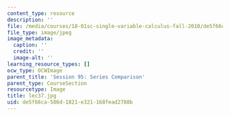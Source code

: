 ```yaml
---
content_type: resource
description: ''
file: /media/courses/18-01sc-single-variable-calculus-fall-2010/de5f66ca586d1821e321168fead2788b_lec37.jpg
file_type: image/jpeg
image_metadata:
  caption: ''
  credit: ''
  image-alt: ''
learning_resource_types: []
ocw_type: OCWImage
parent_title: 'Session 95: Series Comparison'
parent_type: CourseSection
resourcetype: Image
title: lec37.jpg
uid: de5f66ca-586d-1821-e321-168fead2788b
---
```

